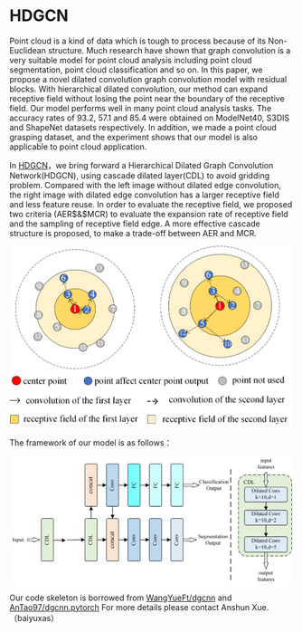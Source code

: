 # HDGCN
Point cloud is a kind of data which is tough to process because of its Non-Euclidean structure. Much research have shown that graph convolution is a very suitable model for point cloud analysis including point cloud segmentation, point cloud classification and so on. In this paper, we propose a novel dilated convolution graph convolution model with residual blocks. With hierarchical dilated convolution, our method can expand receptive field without losing the point near the boundary of the receptive field. Our model performs well in many point cloud analysis tasks. The accuracy rates of 93.2$%$, 57.1$%$ and 85.4$%$ were obtained on ModelNet40, S3DIS and ShapeNet datasets respectively. In addition, we made a point cloud grasping dataset, and the experiment shows that our model is also applicable to point cloud application.

In [HDGCN](https://github.com/baiyuxas/HDGCN)，we bring forward a Hierarchical Dilated Graph Convolution Network(HDGCN), using cascade dilated layer(CDL) to avoid gridding problem. Compared with the left image without dilated edge convolution, the right image with dilated edge convolution has a larger receptive field and less feature reuse. In order to evaluate the receptive field, we proposed two criteria (AER$&$MCR) to evaluate the expansion rate of receptive field and the sampling of receptive field edge. A more effective cascade structure is proposed, to make a trade-off between AER and MCR.

<img src="./1st.png" width = "500"  alt="1" align=center />

The framework of our model is as follows： 


<img src="./fig1.png" width = "500"  alt="2" align=center />

Our code skeleton is borrowed from [WangYueFt/dgcnn](https://github.com/WangYueFt/dgcnn) and [AnTao97/dgcnn.pytorch](https://github.com/AnTao97/dgcnn.pytorch) For more details please contact Anshun Xue.（baiyuxas）

